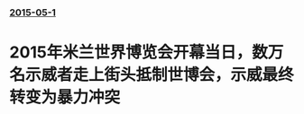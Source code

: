 ### [2015-05-1](/news/2015/05/1/index.md)

##### 
# 2015年米兰世界博览会开幕当日，数万名示威者走上街头抵制世博会，示威最终转变为暴力冲突



